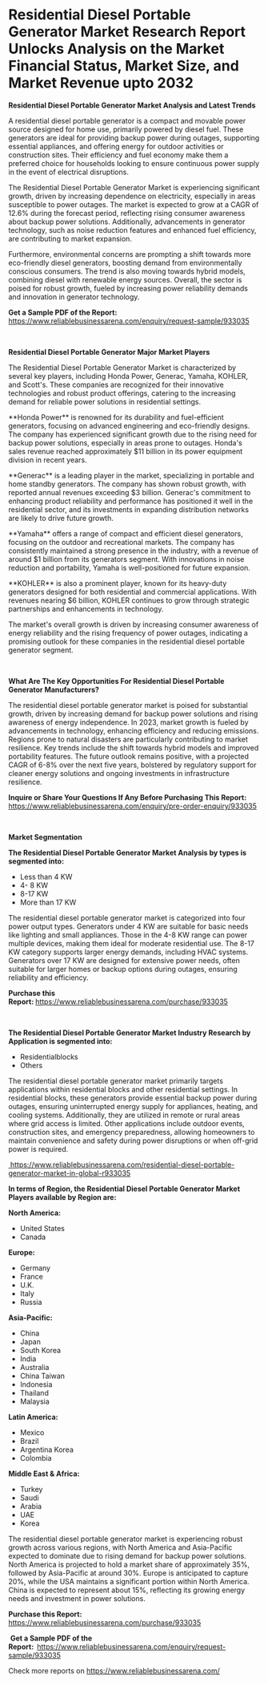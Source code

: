 <p><h1>Residential Diesel Portable Generator Market Research Report Unlocks Analysis on the Market Financial Status, Market Size, and Market Revenue upto 2032</h1></p><p><strong>Residential Diesel Portable Generator Market Analysis and Latest Trends</strong></p>
<p><p>A residential diesel portable generator is a compact and movable power source designed for home use, primarily powered by diesel fuel. These generators are ideal for providing backup power during outages, supporting essential appliances, and offering energy for outdoor activities or construction sites. Their efficiency and fuel economy make them a preferred choice for households looking to ensure continuous power supply in the event of electrical disruptions.</p><p>The Residential Diesel Portable Generator Market is experiencing significant growth, driven by increasing dependence on electricity, especially in areas susceptible to power outages. The market is expected to grow at a CAGR of 12.6% during the forecast period, reflecting rising consumer awareness about backup power solutions. Additionally, advancements in generator technology, such as noise reduction features and enhanced fuel efficiency, are contributing to market expansion. </p><p>Furthermore, environmental concerns are prompting a shift towards more eco-friendly diesel generators, boosting demand from environmentally conscious consumers. The trend is also moving towards hybrid models, combining diesel with renewable energy sources. Overall, the sector is poised for robust growth, fueled by increasing power reliability demands and innovation in generator technology.</p></p>
<p><strong>Get a Sample PDF of the Report:&nbsp;</strong> <a href="https://www.reliablebusinessarena.com/enquiry/request-sample/933035?utm_campaign=2461&utm_medium=2&utm_source=Github&utm_content=ia&utm_term=21032025&utm_id=residential-diesel-portable-generator">https://www.reliablebusinessarena.com/enquiry/request-sample/933035</a></p>
<p>&nbsp;</p>
<p><strong>Residential Diesel Portable Generator Major Market Players</strong></p>
<p><p>The Residential Diesel Portable Generator Market is characterized by several key players, including Honda Power, Generac, Yamaha, KOHLER, and Scott's. These companies are recognized for their innovative technologies and robust product offerings, catering to the increasing demand for reliable power solutions in residential settings.</p><p>**Honda Power** is renowned for its durability and fuel-efficient generators, focusing on advanced engineering and eco-friendly designs. The company has experienced significant growth due to the rising need for backup power solutions, especially in areas prone to outages. Honda's sales revenue reached approximately $11 billion in its power equipment division in recent years.</p><p>**Generac** is a leading player in the market, specializing in portable and home standby generators. The company has shown robust growth, with reported annual revenues exceeding $3 billion. Generac's commitment to enhancing product reliability and performance has positioned it well in the residential sector, and its investments in expanding distribution networks are likely to drive future growth.</p><p>**Yamaha** offers a range of compact and efficient diesel generators, focusing on the outdoor and recreational markets. The company has consistently maintained a strong presence in the industry, with a revenue of around $1 billion from its generators segment. With innovations in noise reduction and portability, Yamaha is well-positioned for future expansion.</p><p>**KOHLER** is also a prominent player, known for its heavy-duty generators designed for both residential and commercial applications. With revenues nearing $6 billion, KOHLER continues to grow through strategic partnerships and enhancements in technology.</p><p>The market's overall growth is driven by increasing consumer awareness of energy reliability and the rising frequency of power outages, indicating a promising outlook for these companies in the residential diesel portable generator segment.</p></p>
<p>&nbsp;</p>
<p><strong>What Are The Key Opportunities For Residential Diesel Portable Generator Manufacturers?</strong></p>
<p><p>The residential diesel portable generator market is poised for substantial growth, driven by increasing demand for backup power solutions and rising awareness of energy independence. In 2023, market growth is fueled by advancements in technology, enhancing efficiency and reducing emissions. Regions prone to natural disasters are particularly contributing to market resilience. Key trends include the shift towards hybrid models and improved portability features. The future outlook remains positive, with a projected CAGR of 6-8% over the next five years, bolstered by regulatory support for cleaner energy solutions and ongoing investments in infrastructure resilience.</p></p>
<p><strong>Inquire or Share Your Questions If Any Before Purchasing This Report:</strong> <a href="https://www.reliablebusinessarena.com/enquiry/pre-order-enquiry/933035?utm_campaign=2461&utm_medium=2&utm_source=Github&utm_content=ia&utm_term=21032025&utm_id=residential-diesel-portable-generator">https://www.reliablebusinessarena.com/enquiry/pre-order-enquiry/933035</a></p>
<p>&nbsp;</p>
<p><strong>Market Segmentation</strong></p>
<p><strong>The Residential Diesel Portable Generator Market Analysis by types is segmented into:</strong></p>
<p><ul><li>Less than 4 KW</li><li>4- 8 KW</li><li>8-17 KW</li><li>More than 17 KW</li></ul></p>
<p><p>The residential diesel portable generator market is categorized into four power output types. Generators under 4 KW are suitable for basic needs like lighting and small appliances. Those in the 4-8 KW range can power multiple devices, making them ideal for moderate residential use. The 8-17 KW category supports larger energy demands, including HVAC systems. Generators over 17 KW are designed for extensive power needs, often suitable for larger homes or backup options during outages, ensuring reliability and efficiency.</p></p>
<p><strong>Purchase this Report:&nbsp;</strong><a href="https://www.reliablebusinessarena.com/purchase/933035?utm_campaign=2461&utm_medium=2&utm_source=Github&utm_content=ia&utm_term=21032025&utm_id=residential-diesel-portable-generator">https://www.reliablebusinessarena.com/purchase/933035</a></p>
<p>&nbsp;</p>
<p><strong>The Residential Diesel Portable Generator Market Industry Research by Application is segmented into:</strong></p>
<p><ul><li>Residentialblocks</li><li>Others</li></ul></p>
<p><p>The residential diesel portable generator market primarily targets applications within residential blocks and other residential settings. In residential blocks, these generators provide essential backup power during outages, ensuring uninterrupted energy supply for appliances, heating, and cooling systems. Additionally, they are utilized in remote or rural areas where grid access is limited. Other applications include outdoor events, construction sites, and emergency preparedness, allowing homeowners to maintain convenience and safety during power disruptions or when off-grid power is required.</p></p>
<p><a href="https://www.reliablebusinessarena.com/residential-diesel-portable-generator-market-in-global-r933035?utm_campaign=2461&utm_medium=2&utm_source=Github&utm_content=ia&utm_term=21032025&utm_id=residential-diesel-portable-generator">&nbsp;https://www.reliablebusinessarena.com/residential-diesel-portable-generator-market-in-global-r933035</a></p>
<p><strong>In terms of Region, the Residential Diesel Portable Generator Market Players available by Region are:</strong></p>
<p>
    <p> <strong> North America: </strong>
        <ul>
            <li>United States</li>
            <li>Canada</li>
        </ul>
        </p> 
    <p> <strong> Europe: </strong>
        <ul>
            <li>Germany</li>
            <li>France</li>
            <li>U.K.</li>
            <li>Italy</li>
            <li>Russia</li>
        </ul>
        </p> 
    <p> <strong> Asia-Pacific: </strong>
        <ul>
            <li>China</li>
            <li>Japan</li>
            <li>South Korea</li>
            <li>India</li>
            <li>Australia</li>
            <li>China Taiwan</li>
            <li>Indonesia</li>
            <li>Thailand</li>
            <li>Malaysia</li>
        </ul>
        </p> 
    <p> <strong> Latin America: </strong>
        <ul>
            <li>Mexico</li>
            <li>Brazil</li>
            <li>Argentina Korea</li>
            <li>Colombia</li>
        </ul>
        </p> 
    <p> <strong> Middle East & Africa: </strong>
        <ul>
            <li>Turkey</li>
            <li>Saudi</li>
            <li>Arabia</li>
            <li>UAE</li>
            <li>Korea</li>
        </ul>
    </p>
    </p>
<p><p>The residential diesel portable generator market is experiencing robust growth across various regions, with North America and Asia-Pacific expected to dominate due to rising demand for backup power solutions. North America is projected to hold a market share of approximately 35%, followed by Asia-Pacific at around 30%. Europe is anticipated to capture 20%, while the USA maintains a significant portion within North America. China is expected to represent about 15%, reflecting its growing energy needs and investment in power solutions.</p></p>
<p><strong>Purchase this Report: </strong><a href="https://www.reliablebusinessarena.com/purchase/933035?utm_campaign=2461&utm_medium=2&utm_source=Github&utm_content=ia&utm_term=21032025&utm_id=residential-diesel-portable-generator">https://www.reliablebusinessarena.com/purchase/933035</a></p>
<p>&nbsp;<strong>Get a Sample PDF of the Report:&nbsp;&nbsp;</strong><a href="https://www.reliablebusinessarena.com/enquiry/request-sample/933035?utm_campaign=2461&utm_medium=2&utm_source=Github&utm_content=ia&utm_term=21032025&utm_id=residential-diesel-portable-generator">https://www.reliablebusinessarena.com/enquiry/request-sample/933035</a></p>
<p><strong></strong></p>
<p>Check more reports on <a href="https://www.reliablebusinessarena.com/?utm_campaign=2461&utm_medium=2&utm_source=Github&utm_content=ia&utm_term=21032025&utm_id=residential-diesel-portable-generator">https://www.reliablebusinessarena.com/</a></p>